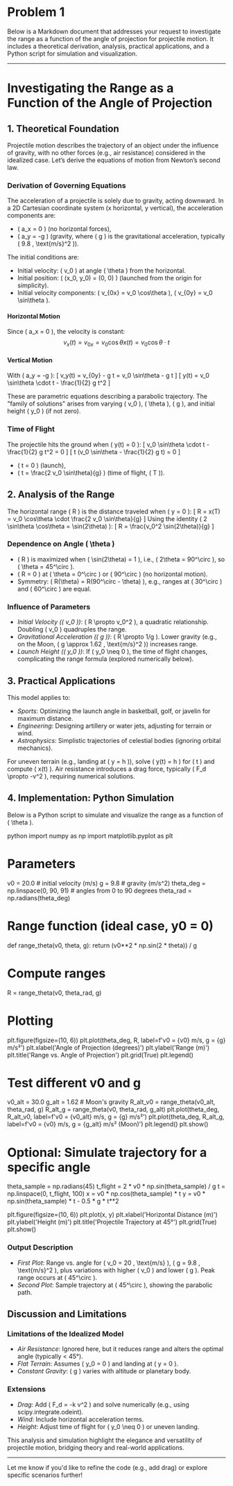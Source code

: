 # Problem 1
Below is a Markdown document that addresses your request to investigate the range as a function of the angle of projection for projectile motion. It includes a theoretical derivation, analysis, practical applications, and a Python script for simulation and visualization.

---

# Investigating the Range as a Function of the Angle of Projection

## 1. Theoretical Foundation

Projectile motion describes the trajectory of an object under the influence of gravity, with no other forces (e.g., air resistance) considered in the idealized case. Let’s derive the equations of motion from Newton’s second law.

### Derivation of Governing Equations
The acceleration of a projectile is solely due to gravity, acting downward. In a 2D Cartesian coordinate system (x horizontal, y vertical), the acceleration components are:
- \( a_x = 0 \) (no horizontal forces),
- \( a_y = -g \) (gravity, where \( g \) is the gravitational acceleration, typically \( 9.8 \, \text{m/s}^2 \)).

The initial conditions are:
- Initial velocity: \( v_0 \) at angle \( \theta \) from the horizontal.
- Initial position: \( (x_0, y_0) = (0, 0) \) (launched from the origin for simplicity).
- Initial velocity components: \( v_{0x} = v_0 \cos\theta \), \( v_{0y} = v_0 \sin\theta \).

#### Horizontal Motion
Since \( a_x = 0 \), the velocity is constant:
$$
 v_x(t) = v_{0x} = v_0 \cos\theta 
 x(t) = v_0 \cos\theta \cdot t 
 $$   

#### Vertical Motion
With \( a_y = -g \):
\[ v_y(t) = v_{0y} - g t = v_0 \sin\theta - g t \]
\[ y(t) = v_0 \sin\theta \cdot t - \frac{1}{2} g t^2 \]

These are parametric equations describing a parabolic trajectory. The "family of solutions" arises from varying \( v_0 \), \( \theta \), \( g \), and initial height \( y_0 \) (if not zero).

### Time of Flight
The projectile hits the ground when \( y(t) = 0 \):
\[ v_0 \sin\theta \cdot t - \frac{1}{2} g t^2 = 0 \]
\[ t (v_0 \sin\theta - \frac{1}{2} g t) = 0 \]
- \( t = 0 \) (launch),
- \( t = \frac{2 v_0 \sin\theta}{g} \) (time of flight, \( T \)).

## 2. Analysis of the Range

The horizontal range \( R \) is the distance traveled when \( y = 0 \):
\[ R = x(T) = v_0 \cos\theta \cdot \frac{2 v_0 \sin\theta}{g} \]
Using the identity \( 2 \sin\theta \cos\theta = \sin(2\theta) \):
\[ R = \frac{v_0^2 \sin(2\theta)}{g} \]

### Dependence on Angle \( \theta \)
- \( R \) is maximized when \( \sin(2\theta) = 1 \), i.e., \( 2\theta = 90^\circ \), so \( \theta = 45^\circ \).
- \( R = 0 \) at \( \theta = 0^\circ \) or \( 90^\circ \) (no horizontal motion).
- Symmetry: \( R(\theta) = R(90^\circ - \theta) \), e.g., ranges at \( 30^\circ \) and \( 60^\circ \) are equal.

### Influence of Parameters
- *Initial Velocity (\( v_0 \))*: \( R \propto v_0^2 \), a quadratic relationship. Doubling \( v_0 \) quadruples the range.
- *Gravitational Acceleration (\( g \))*: \( R \propto 1/g \). Lower gravity (e.g., on the Moon, \( g \approx 1.62 \, \text{m/s}^2 \)) increases range.
- *Launch Height (\( y_0 \))*: If \( y_0 \neq 0 \), the time of flight changes, complicating the range formula (explored numerically below).

## 3. Practical Applications

This model applies to:
- *Sports*: Optimizing the launch angle in basketball, golf, or javelin for maximum distance.
- *Engineering*: Designing artillery or water jets, adjusting for terrain or wind.
- *Astrophysics*: Simplistic trajectories of celestial bodies (ignoring orbital mechanics).

For uneven terrain (e.g., landing at \( y = h \)), solve \( y(t) = h \) for \( t \) and compute \( x(t) \). Air resistance introduces a drag force, typically \( F_d \propto -v^2 \), requiring numerical solutions.

## 4. Implementation: Python Simulation

Below is a Python script to simulate and visualize the range as a function of \( \theta \).

python
import numpy as np
import matplotlib.pyplot as plt

# Parameters
v0 = 20.0  # initial velocity (m/s)
g = 9.8    # gravity (m/s^2)
theta_deg = np.linspace(0, 90, 91)  # angles from 0 to 90 degrees
theta_rad = np.radians(theta_deg)

# Range function (ideal case, y0 = 0)
def range_theta(v0, theta, g):
    return (v0**2 * np.sin(2 * theta)) / g

# Compute ranges
R = range_theta(v0, theta_rad, g)

# Plotting
plt.figure(figsize=(10, 6))
plt.plot(theta_deg, R, label=f'v0 = {v0} m/s, g = {g} m/s²')
plt.xlabel('Angle of Projection (degrees)')
plt.ylabel('Range (m)')
plt.title('Range vs. Angle of Projection')
plt.grid(True)
plt.legend()

# Test different v0 and g
v0_alt = 30.0
g_alt = 1.62  # Moon's gravity
R_alt_v0 = range_theta(v0_alt, theta_rad, g)
R_alt_g = range_theta(v0, theta_rad, g_alt)
plt.plot(theta_deg, R_alt_v0, label=f'v0 = {v0_alt} m/s, g = {g} m/s²')
plt.plot(theta_deg, R_alt_g, label=f'v0 = {v0} m/s, g = {g_alt} m/s² (Moon)')
plt.legend()
plt.show()

# Optional: Simulate trajectory for a specific angle
theta_sample = np.radians(45)
t_flight = 2 * v0 * np.sin(theta_sample) / g
t = np.linspace(0, t_flight, 100)
x = v0 * np.cos(theta_sample) * t
y = v0 * np.sin(theta_sample) * t - 0.5 * g * t**2

plt.figure(figsize=(10, 6))
plt.plot(x, y)
plt.xlabel('Horizontal Distance (m)')
plt.ylabel('Height (m)')
plt.title('Projectile Trajectory at 45°')
plt.grid(True)
plt.show()


### Output Description
- *First Plot*: Range vs. angle for \( v_0 = 20 \, \text{m/s} \), \( g = 9.8 \, \text{m/s}^2 \), plus variations with higher \( v_0 \) and lower \( g \). Peak range occurs at \( 45^\circ \).
- *Second Plot*: Sample trajectory at \( 45^\circ \), showing the parabolic path.

## Discussion and Limitations

### Limitations of the Idealized Model
- *Air Resistance*: Ignored here, but it reduces range and alters the optimal angle (typically < 45°).
- *Flat Terrain*: Assumes \( y_0 = 0 \) and landing at \( y = 0 \).
- *Constant Gravity*: \( g \) varies with altitude or planetary body.

### Extensions
- *Drag*: Add \( F_d = -k v^2 \) and solve numerically (e.g., using scipy.integrate.odeint).
- *Wind*: Include horizontal acceleration terms.
- *Height*: Adjust time of flight for \( y_0 \neq 0 \) or uneven landing.

This analysis and simulation highlight the elegance and versatility of projectile motion, bridging theory and real-world applications.

--- 

Let me know if you'd like to refine the code (e.g., add drag) or explore specific scenarios further!